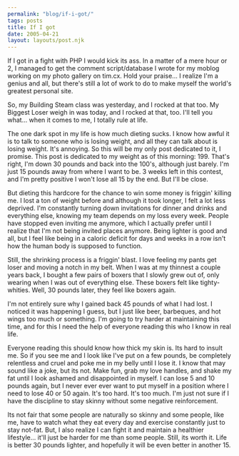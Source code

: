 ```yaml
---
permalink: "blog/if-i-got/"
tags: posts
title: If I got
date: 2005-04-21
layout: layouts/post.njk
---
```


If I got in a fight with PHP I would kick its ass. In a matter of a mere hour or 2, I managed to get the comment script/database I wrote for my moblog working on my photo gallery on tim.cx. Hold your praise... I realize I'm a genius and all, but there's still a lot of work to do to make myself the world's greatest personal site.

So, my Building Steam class was yesterday, and I rocked at that too. My Biggest Loser weigh in was today, and I rocked at that, too. I'll tell you what... when it comes to me, I totally rule at life.

The one dark spot in my life is how much dieting sucks. I know how awful it is to talk to someone who is losing weight, and all they can talk about is losing weight. It's annoying. So this will be my only post dedicated to it, I promise. This post is dedicated to my weight as of this morning: 199. That's right, I'm down 30 pounds and back into the 100's, although just barely. I'm just 15 pounds away from where I want to be. 3 weeks left in this contest, and I'm pretty positive I won't lose all 15 by the end. But I'll be close.

But dieting this hardcore for the chance to win some money is friggin' killing me. I lost a ton of weight before and although it took longer, I felt a lot less deprived. I'm constantly turning down invitations for dinner and drinks and everything else, knowing my team depends on my loss every week. People have stopped even inviting me anymore, which I actually prefer until I realize that I'm not being invited places anymore. Being lighter is good and all, but I feel like being in a caloric deficit for days and weeks in a row isn't how the human body is supposed to function. 

Still, the shrinking process is a friggin' blast. I love feeling my pants get loser and moving a notch in my belt. When I was at my thinnest a couple years back, I bought a few pairs of boxers that I slowly grew out of, only wearing when I was out of everything else. These boxers felt like tighty-whities. Well, 30 pounds later, they feel like boxers again.

I'm not entirely sure why I gained back 45 pounds of what I had lost. I noticed it was happening I guess, but I just like beer, barbeques, and hot wings too much or something. I'm going to try harder at maintaining this time, and for this I need the help of everyone reading this who I know in real life.

Everyone reading this should know how thick my skin is. Its hard to insult me. So if you see me and I look like I've put on a few pounds, be completely relentless and cruel and poke me in my belly until I lose it. I know that may sound like a joke, but its not. Make fun, grab my love handles, and shake my fat until I look ashamed and disappointed in myself. I can lose 5 and 10 pounds again, but I never ever ever want to put myself in a position where I need to lose 40 or 50 again. It's too hard. It's too much. I'm just not sure if I have the discipline to stay skinny without some negative reinforcement. 

Its not fair that some people are naturally so skinny and some people, like me, have to watch what they eat every day and exercise constantly just to stay not-fat. But, I also realize I can fight it and maintain a healthier lifestyle... it'll just be harder for me than some people. Still, its worth it. Life is better 30 pounds lighter, and hopefully it will be even better in another 15.